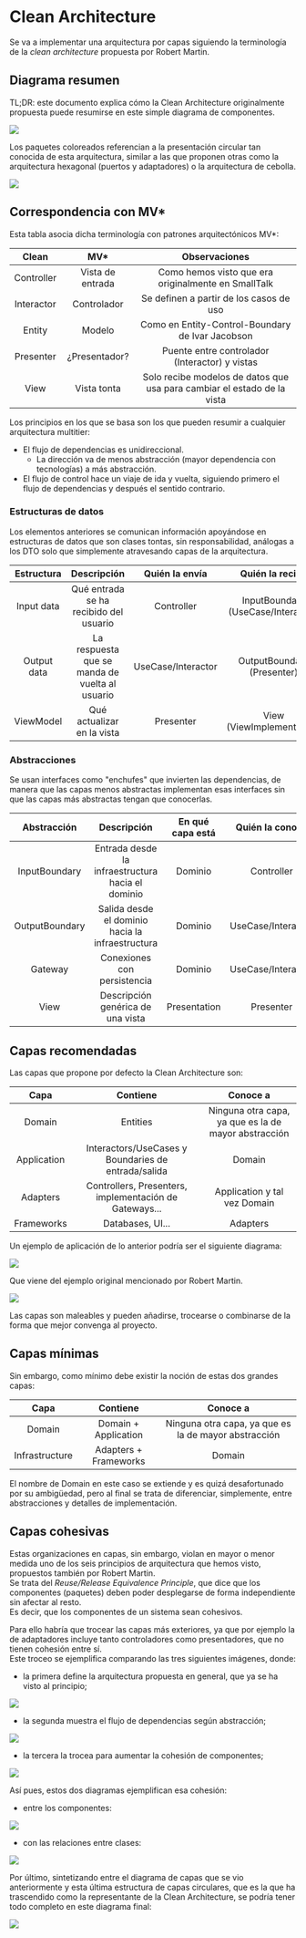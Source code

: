 # Clean Architecture

Se va a implementar una arquitectura por capas siguiendo la terminología de la *clean architecture* propuesta por Robert Martin.

## Diagrama resumen
TL;DR: este documento explica cómo la Clean Architecture originalmente propuesta
puede resumirse en este simple diagrama de componentes.

![](CleanArchitecture-ComponentsDiagram-Cohesive.png)

Los paquetes coloreados referencian a la presentación circular tan conocida de esta arquitectura,
similar a las que proponen otras como la arquitectura hexagonal (puertos y adaptadores) o la arquitectura de cebolla.

![](CleanArchitecture.jpg)

## Correspondencia con MV*
Esta tabla asocia dicha terminología con patrones arquitectónicos MV*:

| Clean   |      MV*      |  Observaciones |
|:-------:|:-------------:|:--------------:|
| Controller |  Vista de entrada | Como hemos visto que era originalmente en SmallTalk |
| Interactor |    Controlador   |   Se definen a partir de los casos de uso |
| Entity | Modelo |    Como en Entity-Control-Boundary de Ivar Jacobson |
| Presenter | ¿Presentador? |    Puente entre controlador (Interactor) y vistas |
| View | Vista tonta |    Solo recibe modelos de datos que usa para cambiar el estado de la vista |
    
Los principios en los que se basa son los que pueden resumir a cualquier arquitectura multitier:
- El flujo de dependencias es unidireccional.
    - La dirección va de menos abstracción (mayor dependencia con tecnologías) a más abstracción.
- El flujo de control hace un viaje de ida y vuelta, siguiendo primero el flujo de dependencias y después el sentido contrario.

### Estructuras de datos

Los elementos anteriores se comunican información apoyándose en estructuras de datos que son clases tontas,
sin responsabilidad, análogas a los DTO solo que simplemente atravesando capas de la arquitectura.

| Estructura   | Descripción |      Quién la envía      |  Quién la recibe | 
|:-------:|:-----:|:--------:|:--------------:|
| Input data | Qué entrada se ha recibido del usuario |  Controller | InputBoundary (UseCase/Interactor) |
| Output data | La respuesta que se manda de vuelta al usuario | UseCase/Interactor | OutputBoundary (Presenter) |
| ViewModel | Qué actualizar en la vista | Presenter | View (ViewImplementation) |

### Abstracciones

Se usan interfaces como "enchufes" que invierten las dependencias, de manera que las capas menos abstractas
implementan esas interfaces sin que las capas más abstractas tengan que conocerlas. 

| Abstracción   | Descripción | En qué capa está |  Quién la conoce      |  Quién la implementa | 
|:-------:|:-----:|:--------:|:--------------:| :-----:|
| InputBoundary | Entrada desde la infraestructura hacia el dominio | Dominio |  Controller | UseCase/Interactor |
| OutputBoundary | Salida desde el dominio hacia la infraestructura | Dominio | UseCase/Interactor | Presenter |
| Gateway | Conexiones con persistencia | Dominio | UseCase/Interactor | DAO |
| View | Descripción genérica de una vista | Presentation | Presenter | ViewImplementation |

## Capas recomendadas

Las capas que propone por defecto la Clean Architecture son:

| Capa   |      Contiene      |  Conoce a | 
|:-------:|:-------------:|:--------------:|
| Domain |  Entities | Ninguna otra capa, ya que es la de mayor abstracción |
| Application |    Interactors/UseCases y Boundaries de entrada/salida   |   Domain |
| Adapters | Controllers, Presenters, implementación de Gateways... |    Application y tal vez Domain |
| Frameworks | Databases, UI... |    Adapters |

Un ejemplo de aplicación de lo anterior podría ser el siguiente diagrama:  

![](CleanArchitecture-ClassesDiagram.png)

Que viene del ejemplo original mencionado por Robert Martin.

![](CleanArchitecture-ScenarioDiagram.png)

Las capas son maleables y pueden añadirse, trocearse o combinarse de la forma que mejor convenga al proyecto.

## Capas mínimas
Sin embargo, como mínimo debe existir la noción de estas dos grandes capas:

| Capa   |      Contiene      |  Conoce a | 
|:-------:|:-------------:|:--------------:|
| Domain |  Domain + Application | Ninguna otra capa, ya que es la de mayor abstracción |
| Infrastructure |  Adapters + Frameworks  |   Domain |

El nombre de Domain en este caso se extiende y es quizá desafortunado por su ambigüedad,
pero al final se trata de diferenciar, simplemente, entre abstracciones y detalles de implementación.

## Capas cohesivas
Estas organizaciones en capas, sin embargo, violan en mayor o menor medida uno de los seis principios de arquitectura que hemos visto, propuestos también por Robert Martin.  
Se trata del *Reuse/Release Equivalence Principle*, que dice que los componentes (paquetes) deben poder desplegarse de forma independiente sin afectar al resto.  
Es decir, que los componentes de un sistema sean cohesivos.

Para ello habría que trocear las capas más exteriores, ya que por ejemplo la de adaptadores incluye tanto controladores como presentadores, que no tienen cohesión entre sí.  
Este troceo se ejemplifica comparando las tres siguientes imágenes, donde:
- la primera define la arquitectura propuesta en general, que ya se ha visto al principio;

![](CleanArchitecture.jpg)

- la segunda muestra el flujo de dependencias según abstracción;

![](CleanArchitecture-OneSlice.jpg)

- la tercera la trocea para aumentar la cohesión de componentes;

![](CleanArchitecture-Sliced.png)


Así pues, estos dos diagramas ejemplifican esa cohesión:
- entre los componentes:

![](CleanArchitecture-CohesiveComponents.png)

- con las relaciones entre clases:

![](CleanArchitecture-CohesiveComponents-Classes.png)
  
Por último, sintetizando entre el diagrama de capas que se vio anteriormente
y esta última estructura de capas circulares, que es la que ha trascendido como
la representante de la Clean Architecture,
se podría tener todo completo en este diagrama final:

![](CleanArchitecture-ClassesDiagram-Cohesive.png)




